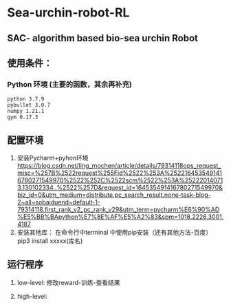 # Sea-urchin-robot-RL
## SAC- algorithm based bio-sea urchin Robot
## 使用条件： 
  ### Python 环境 (主要的函数，其余再补充)
    python 3.7.9
    pybullet 3.0.7
    numpy 1.21.1
    gym 0.17.3
## 配置环境
1. 安装Pycharm+pyhon环境      https://blog.csdn.net/ling_mochen/article/details/79314118ops_request_misc=%257B%2522request%255Fid%2522%253A%2522164535491416780271549970%2522%252C%2522scm%2522%253A%252220140713.130102334..%2522%257D&request_id=164535491416780271549970&biz_id=0&utm_medium=distribute.pc_search_result.none-task-blog-2~all~sobaiduend~default-1-79314118.first_rank_v2_pc_rank_v29&utm_term=pycharm%E6%90%AD%E5%BB%BApython%E7%8E%AF%E5%A2%83&spm=1018.2226.3001.4187
2. 安装其他库： 在命令行中terminal 中使用pip安装（还有其他方法-百度）
    pip3 install xxxxx(库名)
## 运行程序
1. low-level: 修改reward-训练-查看结果
  
2. high-level: 
    
